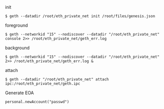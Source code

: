 init
```
$ geth --datadir /root/eth_private_net init /root/files/genesis.json
```

foreground
```
$ geth --networkid "15" --nodiscover --datadir "/root/eth_private_net" console 2>> /root/eth_private_net/geth_err.log
```

background
```
$ geth --networkid "15" --nodiscover --datadir "/root/eth_private_net" 2>> /root/eth_private_net/geth_err.log &
```

attach
```
$ geth --datadir "/root/eth_private_net" attach ipc:/root/eth_private_net/geth.ipc
```

Generate EOA
````
personal.newAccount("passwd")
````


